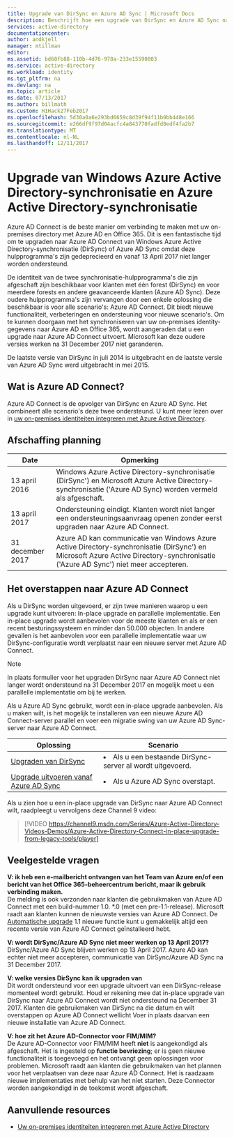 ```yaml
---
title: Upgrade van DirSync en Azure AD Sync | Microsoft Docs
description: Beschrijft hoe een upgrade van DirSync en Azure AD Sync naar Azure AD Connect.
services: active-directory
documentationcenter: 
author: andkjell
manager: mtillman
editor: 
ms.assetid: bd68fb88-110b-4d76-978a-233e15590803
ms.service: active-directory
ms.workload: identity
ms.tgt_pltfrm: na
ms.devlang: na
ms.topic: article
ms.date: 07/13/2017
ms.author: billmath
ms.custom: H1Hack27Feb2017
ms.openlocfilehash: 5d30a0a6e293bd6659c8d39f94f11b0bb448e166
ms.sourcegitcommit: e266df9f97d04acfc4a843770fadfd8edf4fa2b7
ms.translationtype: MT
ms.contentlocale: nl-NL
ms.lasthandoff: 12/11/2017
---
```

# <a name="upgrade-windows-azure-active-directory-sync-and-azure-active-directory-sync"></a>Upgrade van Windows Azure Active Directory-synchronisatie en Azure Active Directory-synchronisatie
Azure AD Connect is de beste manier om verbinding te maken met uw on-premises directory met Azure AD en Office 365. Dit is een fantastische tijd om te upgraden naar Azure AD Connect van Windows Azure Active Directory-synchronisatie (DirSync) of Azure AD Sync omdat deze hulpprogramma's zijn gedeprecieerd en vanaf 13 April 2017 niet langer worden ondersteund.

De identiteit van de twee synchronisatie-hulpprogramma's die zijn afgeschaft zijn beschikbaar voor klanten met één forest (DirSync) en voor meerdere forests en andere geavanceerde klanten (Azure AD Sync). Deze oudere hulpprogramma's zijn vervangen door een enkele oplossing die beschikbaar is voor alle scenario's: Azure AD Connect. Dit biedt nieuwe functionaliteit, verbeteringen en ondersteuning voor nieuwe scenario's. Om te kunnen doorgaan met het synchroniseren van uw on-premises identity-gegevens naar Azure AD en Office 365, wordt aangeraden dat u een upgrade naar Azure AD Connect uitvoert. Microsoft kan deze oudere versies werken na 31 December 2017 niet garanderen.

De laatste versie van DirSync in juli 2014 is uitgebracht en de laatste versie van Azure AD Sync werd uitgebracht in mei 2015.

## <a name="what-is-azure-ad-connect"></a>Wat is Azure AD Connect?
Azure AD Connect is de opvolger van DirSync en Azure AD Sync. Het combineert alle scenario's deze twee ondersteund. U kunt meer lezen over in [uw on-premises identiteiten integreren met Azure Active Directory](active-directory-aadconnect.md).

## <a name="deprecation-schedule"></a>Afschaffing planning
| Date | Opmerking |
| --- | --- |
| 13 april 2016 |Windows Azure Active Directory-synchronisatie (DirSync') en Microsoft Azure Active Directory-synchronisatie ('Azure AD Sync) worden vermeld als afgeschaft. |
| 13 april 2017 |Ondersteuning eindigt. Klanten wordt niet langer een ondersteuningsaanvraag openen zonder eerst upgraden naar Azure AD Connect. |
|31 december 2017|Azure AD kan communicatie van Windows Azure Active Directory-synchronisatie (DirSync') en Microsoft Azure Active Directory-synchronisatie ('Azure AD Sync') niet meer accepteren.

## <a name="how-to-transition-to-azure-ad-connect"></a>Het overstappen naar Azure AD Connect
Als u DirSync worden uitgevoerd, er zijn twee manieren waarop u een upgrade kunt uitvoeren: In-place upgrade en parallelle implementatie. Een in-place upgrade wordt aanbevolen voor de meeste klanten en als er een recent besturingssysteem en minder dan 50.000 objecten. In andere gevallen is het aanbevolen voor een parallelle implementatie waar uw DirSync-configuratie wordt verplaatst naar een nieuwe server met Azure AD Connect.

>[!NOTE]
>In plaats formulier voor het upgraden DirSync naar Azure AD Connect niet langer wordt ondersteund na 31 December 2017 en mogelijk moet u een parallelle implementatie om bij te werken.

Als u Azure AD Sync gebruikt, wordt een in-place upgrade aanbevolen. Als u maken wilt, is het mogelijk te installeren van een nieuwe Azure AD Connect-server parallel en voer een migratie swing van uw Azure AD Sync-server naar Azure AD Connect.

| Oplossing | Scenario |
| --- | --- |
| [Upgraden van DirSync](active-directory-aadconnect-dirsync-upgrade-get-started.md) |<li>Als u een bestaande DirSync-server al wordt uitgevoerd.</li> |
| [Upgrade uitvoeren vanaf Azure AD Sync](active-directory-aadconnect-upgrade-previous-version.md) |<li>Als u Azure AD Sync overstapt.</li> |

Als u zien hoe u een in-place upgrade van DirSync naar Azure AD Connect wilt, raadpleegt u vervolgens deze Channel 9 video:

> [!VIDEO https://channel9.msdn.com/Series/Azure-Active-Directory-Videos-Demos/Azure-Active-Directory-Connect-in-place-upgrade-from-legacy-tools/player]
>
>

## <a name="faq"></a>Veelgestelde vragen
**V: ik heb een e-mailbericht ontvangen van het Team van Azure en/of een bericht van het Office 365-beheercentrum bericht, maar ik gebruik verbinding maken.**  
De melding is ook verzonden naar klanten die gebruikmaken van Azure AD Connect met een build-nummer 1.0. \*.0 (met een pre-1.1-release). Microsoft raadt aan klanten kunnen de nieuwste versies van Azure AD Connect. De [Automatische upgrade](active-directory-aadconnect-feature-automatic-upgrade.md) 1.1 nieuwe functie kunt u gemakkelijk altijd een recente versie van Azure AD Connect geïnstalleerd hebt.

**V: wordt DirSync/Azure AD Sync niet meer werken op 13 April 2017?**  
DirSync/Azure AD Sync blijven werken op 13 April 2017.  Azure AD kan echter niet meer accepteren, communicatie van DirSync/Azure AD Sync na 31 December 2017.

**V: welke versies DirSync kan ik upgraden van**  
Dit wordt ondersteund voor een upgrade uitvoert van een DirSync-release momenteel wordt gebruikt. Houd er rekening mee dat in-place upgrade van DirSync naar Azure AD Connect wordt niet ondersteund na December 31 2017. Klanten die gebruikmaken van DirSync na die datum en wilt overstappen op Azure AD Connect wellicht Voer in plaats daarvan een nieuwe installatie van Azure AD Connect.

**V: hoe zit het Azure AD-Connector voor FIM/MIM?**  
De Azure AD-Connector voor FIM/MIM heeft **niet** is aangekondigd als afgeschaft. Het is ingesteld op **functie bevriezing**; er is geen nieuwe functionaliteit is toegevoegd en het ontvangt geen oplossingen voor problemen. Microsoft raadt aan klanten die gebruikmaken van het plannen voor het verplaatsen van deze naar Azure AD Connect. Het is raadzaam nieuwe implementaties met behulp van het niet starten. Deze Connector worden aangekondigd in de toekomst wordt afgeschaft.

## <a name="additional-resources"></a>Aanvullende resources
* [Uw on-premises identiteiten integreren met Azure Active Directory](active-directory-aadconnect.md)

